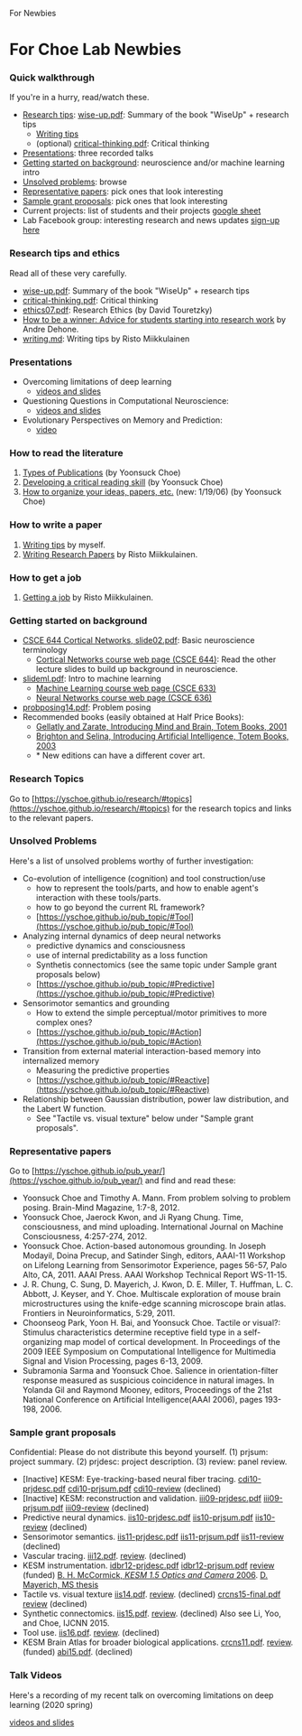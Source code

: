 For Newbies

For Choe Lab Newbies
====================

### Quick walkthrough 

If you're in a hurry, read/watch these.

* [Research tips](#Research-tips-and-ethics): [wise-up.pdf](docs/wise-up.pdf): Summary of the book "WiseUp" + research tips
  * [Writing tips](docs/writing.md)
  * (optional) [critical-thinking.pdf](docs/critical-thinking.pdf): Critical thinking
* [Presentations](#Presentations): three recorded talks
* [Getting started on background](#Getting-started-on-background): neuroscience and/or machine learning intro
* [Unsolved problems](#Unsolved-Problems): browse
* [Representative papers](#Representative-papers): pick ones that look interesting
* [Sample grant proposals](#Sample-grant-proposals): pick ones that look interesting
* Current projects: list of students and their projects [google sheet](https://docs.google.com/spreadsheets/d/1QHQvMNRPYJsK4CbyX48TPSAnP-PcAxETGB3b_4mP7kw/edit?usp=sharing)
* Lab Facebook group: interesting research and news updates [sign-up here](https://www.facebook.com/groups/choelab)

### Research tips and ethics

Read all of these very carefully.

*   [wise-up.pdf](docs/wise-up.pdf): Summary of the book "WiseUp" + research tips
*   [critical-thinking.pdf](docs/critical-thinking.pdf): Critical thinking
*   [ethics07.pdf](docs/ethics07.pdf): Research Ethics (by David Touretzky)
*   [How to be a winner: Advice for students starting into research work](https://www.seas.upenn.edu/~andre/general/student_research_advice.html) by Andre Dehone.
*   [writing.md](docs/writing.md): Writing tips by Risto Miikkulainen 

### Presentations
*   Overcoming limitations of deep learning
    * [videos and slides](https://drive.google.com/drive/u/1/folders/1olOULDZt6-vDRnHVdhCxB9czsJLbjVRV)
*   Questioning Questions in Computational Neuroscience:
    * [videos and slides](https://drive.google.com/drive/folders/12BAHgX976Ox9sxPLqufsaCJ1FiqSYWgb?usp=sharing)
*   Evolutionary Perspectives on Memory and Prediction:
    * [video](https://drive.google.com/drive/folders/1lloHGqBOPSD_aXlXNetZL2pZrWbzkFKN?usp=sharing)

### How to read the literature

1.  [Types of Publications](howto/publication-types.html) (by Yoonsuck Choe)
2.  [Developing a critical reading skill](howto/critical-reading.html) (by Yoonsuck Choe)
3.  [How to organize your ideas, papers, etc.](howto/organizing.txt) (new: 1/19/06) (by Yoonsuck Choe)

### How to write a paper

1.  [Writing tips](howto/writing-v1-3.pdf) by myself.
2.  [Writing Research Papers](howto/writing.pdf) by Risto Miikkulainen.

### How to get a job

1.  [Getting a job](howto/job.html) by Risto Miikkulainen.

### Getting started on background

*   [CSCE 644 Cortical Networks, slide02.pdf](https://people.engr.tamu.edu/choe/choe/courses/12fall/644/lectures/slide02.pdf): Basic neuroscience terminology
    *   [Cortical Networks course web page (CSCE 644)](https://people.engr.tamu.edu/choe/choe/courses/12fall/644.html): Read the other lecture slides to build up background in neuroscience.
*   [slideml.pdf](https://people.engr.tamu.edu/choe/choe/courses/13fall/625/lectures/slideml.pdf): Intro to machine learning
    *   [Machine Learning course web page (CSCE 633)](https://people.engr.tamu.edu/choe/choe/courses/17spring/633.html)
    *   [Neural Networks course web page (CSCE 636)](https://people.engr.tamu.edu/choe/choe/courses/17spring/636.html)
*   [probposing14.pdf](docs/probposing14.pdf): Problem posing
*   Recommended books (easily obtained at Half Price Books):
    *   [Gellatly and Zarate, Introducing Mind and Brain, Totem Books, 2001](http://www.amazon.com/Introducing-Mind-Brain-Angus-Gellatly/dp/1840466383/ref=sr_1_2/192-2438715-8146918?ie=UTF8&qid=1410534724&sr=8-2&keywords=introducing+mind+and+brain)
    *   [Brighton and Selina, Introducing Artificial Intelligence, Totem Books, 2003](http://www.amazon.com/Introducing-Artificial-Intelligence-Henry-Brighton/dp/1840468416/ref=sr_1_2?ie=UTF8&qid=1410534835&sr=8-2&keywords=introducing+artificial+intelligence)
    *   \* New editions can have a different cover art.

### Research Topics

Go to [https://yschoe.github.io/research/#topics](https://yschoe.github.io/research/#topics) for the research topics and links to the relevant papers.

### Unsolved Problems

Here's a list of unsolved problems worthy of further investigation:

* Co-evolution of intelligence (cognition) and tool construction/use
    * how to represent the tools/parts, and how to enable agent's interaction with these tools/parts. 
    * how to go beyond the current RL framework?
    * [https://yschoe.github.io/pub_topic/#Tool](https://yschoe.github.io/pub_topic/#Tool)
* Analyzing internal dynamics of deep neural networks
    * predictive dynamics and consciousness
    * use of internal predictability as a loss function
    * Synthetis connectomics (see the same topic under Sample grant proposals below)
    * [https://yschoe.github.io/pub_topic/#Predictive](https://yschoe.github.io/pub_topic/#Predictive)
* Sensorimotor semantics and grounding
    * How to extend the simple perceptual/motor primitives to more complex ones?
    * [https://yschoe.github.io/pub_topic/#Action](https://yschoe.github.io/pub_topic/#Action)
* Transition from external material interaction-based memory into internalized memory
    * Measuring the predictive properties
    * [https://yschoe.github.io/pub_topic/#Reactive](https://yschoe.github.io/pub_topic/#Reactive)
* Relationship between Gaussian distribution, power law distribution, and the Labert W function. 
    * See "Tactile vs. visual texture" below under "Sample grant proposals".
  
### Representative papers

Go to [https://yschoe.github.io/pub_year/](https://yschoe.github.io/pub_year/) and find and read these:

*   Yoonsuck Choe and Timothy A. Mann. From problem solving to problem posing. Brain-Mind Magazine, 1:7-8, 2012.
*   Yoonsuck Choe, Jaerock Kwon, and Ji Ryang Chung. Time, consciousness, and mind uploading. International Journal on Machine Consciousness, 4:257-274, 2012.
*   Yoonsuck Choe. Action-based autonomous grounding. In Joseph Modayil, Doina Precup, and Satinder Singh, editors, AAAI-11 Workshop on Lifelong Learning from Sensorimotor Experience, pages 56-57, Palo Alto, CA, 2011. AAAI Press. AAAI Workshop Technical Report WS-11-15.
*   J. R. Chung, C. Sung, D. Mayerich, J. Kwon, D. E. Miller, T. Huffman, L. C. Abbott, J. Keyser, and Y. Choe. Multiscale exploration of mouse brain microstructures using the knife-edge scanning microscope brain atlas. Frontiers in Neuroinformatics, 5:29, 2011.
*   Choonseog Park, Yoon H. Bai, and Yoonsuck Choe. Tactile or visual?: Stimulus characteristics determine receptive field type in a self-organizing map model of cortical development. In Proceedings of the 2009 IEEE Symposium on Computational Intelligence for Multimedia Signal and Vision Processing, pages 6-13, 2009.
*   Subramonia Sarma and Yoonsuck Choe. Salience in orientation-filter response measured as suspicious coincidence in natural images. In Yolanda Gil and Raymond Mooney, editors, Proceedings of the 21st National Conference on Artificial Intelligence(AAAI 2006), pages 193-198, 2006.

### Sample grant proposals

Confidential: Please do not distribute this beyond yourself. (1) prjsum: project summary. (2) prjdesc: project description. (3) review: panel review.

*   [Inactive] KESM: Eye-tracking-based neural fiber tracing. [cdi10-prjdesc.pdf](proposals/cdi10-prjdesc.pdf) [cdi10-prjsum.pdf](proposals/cdi10-prjsum.pdf) [cdi10-review](proposals/cdi10-review) (declined)
*   [Inactive] KESM: reconstruction and validation. [iii09-prjdesc.pdf](proposals/iii09-prjdesc.pdf) [iii09-prjsum.pdf](proposals/iii09-prjsum.pdf) [iii09-review](proposals/iii09-review) (declined)
*   Predictive neural dynamics. [iis10-prjdesc.pdf](proposals/iis10-prjdesc.pdf) [iis10-prjsum.pdf](proposals/iis10-prjsum.pdf) [iis10-review](proposals/iis10-review) (declined)
*   Sensorimotor semantics. [iis11-prjdesc.pdf](proposals/iis11-prjdesc.pdf) [iis11-prjsum.pdf](proposals/iis11-prjsum.pdf) [iis11-review](proposals/iis11-review) (declined)
*   Vascular tracing. [iii12.pdf](proposals/iii12.pdf). [review](proposals/review-iii12). (declined)
*   KESM instrumentation. [idbr12-prjdesc.pdf](proposals/idbr12-prjdesc.pdf) [idbr12-prjsum.pdf](proposals/idbr12-prjsum.pdf) [review](proposals/idbr12-review) (funded) [B. H. McCormick, _KESM 1.5 Optics and Camera_ 2006](http://research.cs.tamu.edu/bnl/static/papers/mccormick.kesm1.5.pdf). [D. Mayerich, MS thesis](http://research.cs.tamu.edu/keyser/Papers/MayerichThesis.pdf)
*   Tactile vs. visual texture [iis14.pdf](proposals/iis14.pdf). [review](proposals/iis14-review). (declined) [crcns15-final.pdf](proposals/crcns15-final.pdf) [review](proposals/review-crcns15.txt) (declined)
*   Synthetic connectomics. [iis15.pdf](proposals/iis15.pdf). [review](proposals/iis15-review). (declined)  Also see Li, Yoo, and Choe, IJCNN 2015.
*   Tool use. [iis16.pdf](proposals/iis16.pdf). [review](proposals/review-iis16-tool.pdf). (declined)
*   KESM Brain Atlas for broader biological applications. [crcns11.pdf](proposals/crcns11.pdf). [review](proposals/crcns11-review). (funded) [abi15.pdf](proposals/abi15.pdf). (declined)

### Talk Videos

Here's a recording of my recent talk on overcoming limitations on deep learning (2020 spring)

[videos and slides](https://drive.google.com/drive/u/1/folders/1olOULDZt6-vDRnHVdhCxB9czsJLbjVRV)
